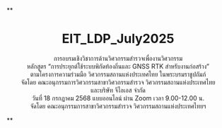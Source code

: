 **<div align="center">
# EIT_LDP_July2025  
การอบรมเชิงวิชาการด้านวิศวกรรมสำรวจเพื่องานวิศวกรรม  
หลักสูตร “การประยุกต์ใช้ระบบพิกัดท้องถิ่นและ GNSS RTK สำหรับงานก่อสร้าง”  
ตามโครงการความร่วมมือ วิศวกรรมสถานแห่งประเทศไทย ในพระบรมราชูปถัมภ์  
จัดโดย คณะอนุกรรมการวิศวกรรมสาขาวิศวกรรมสำรวจ วิศวกรรมสถานแห่งประเทศไทย  
และบริษัท จีไอเอส จำกัด  
วันที่ 18 กรกฎาคม 2568 แบบออนไลน์ ผ่าน Zoom เวลา 9.00-12.00 น.  
จัดโดย คณะอนุกรรมการสาขาวิศวกรรมสำรวจ วิศวกรรมสถานแห่งประเทศไทยฯ  
</div>**
